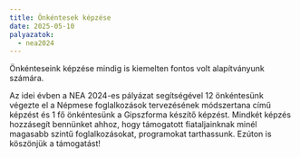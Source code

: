 ```yaml
---
title: Önkéntesek képzése 
date: 2025-05-10
palyazatok:
  - nea2024
---
```

Önkénteseink képzése mindig is kiemelten fontos volt alapítványunk számára. 
<!--more-->
Az idei évben a NEA 2024-es pályázat segítségével 12 önkéntesünk végezte el a Népmese foglalkozások tervezésének módszertana című képzést és 1 fő önkéntesünk a Gipszforma készítő képzést. Mindkét képzés hozzásegít bennünket ahhoz, hogy támogatott fiataljainknak minél magasabb szintű foglalkozásokat, programokat tarthassunk. Ezúton is köszönjük a támogatást! 
